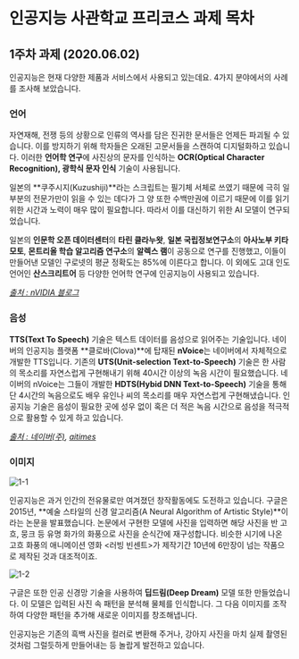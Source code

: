 # 인공지능 사관학교 프리코스 과제 목차

## 1주차 과제 (2020.06.02)

인공지능은 현재 다양한 제품과 서비스에서 사용되고 있는데요. 4가지 분야에서의 사례를 조사해 보았습니다.

### 언어

자연재해, 전쟁 등의 상황으로 인류의 역사를 담은 진귀한 문서들은 언제든 파괴될 수 있습니다. 이를 방지하기 위해 학자들은 오래된 고문서들을 스캔하여 디지털화하고 있습니다. 이러한 **언어학 연구**에 사진상의 문자를 인식하는 **OCR(Optical Character Recognition), 광학식 문자 인식** 기술이 사용됩니다.

 일본의 **쿠주시지(Kuzushiji)**라는 스크립트는 필기체 서체로 쓰였기 때문에 극히 일부분의 전문가만이 읽을 수 있는 데다가 그 양 또한 수백만권에 이르기 때문에 이를 읽기 위한 시간과 노력이 매우 많이 필요합니다. 따라서 이를 대신하기 위한 AI 모델이 연구되었습니다.

일본의 **인문학 오픈 데이터센터**의 **타린 클라누왓**, **일본 국립정보연구소**의 **아사노부 키타모토**, **몬트리올 학습 알고리즘 연구소**의 **알렉스 램**이 공동으로 연구를 진행했고, 이들이 만들어낸 모델인 구로넷의 평균 정확도는 85%에 이른다고 합니다. 이 외에도 고대 인도 언어인 **산스크리트어** 등 다양한 언어학 연구에 인공지능이 사용되고 있습니다.

_[출처 : nVIDIA 블로그](https://blogs.nvidia.co.kr/2019/06/19/japanese-texts-ai/)_

### 음성

**TTS(Text To Speech)** 기술은 텍스트 데이터를 음성으로 읽어주는 기술입니다. 네이버의 인공지능 플랫폼 **클로바(Clova)**에 탑재된 **nVoice**는 네이버에서 자체적으로 개발한 TTS입니다.  기존의 **UTS(Unit-selection Text-to-Speech)** 기술은  한 사람의 목소리를 자연스럽게 구현해내기 위해 40시간 이상의 녹음 시간이 필요했습니다.  네이버의 nVoice는 그들이 개발한 **HDTS(Hybid DNN Text-to-Speech)** 기술을 통해 단 4시간의 녹음으로도 배우 유인나 씨의 목소리를 매우 자연스럽게 구현해냈습니다. 인공지능 기술은 음성이 필요한 곳에 성우 없이 혹은 더 적은 녹음 시간으로 음성을 적극적으로 활용할 수 있게 하고 있습니다.

_[출처 : 네이버(주)](https://www.navercorp.com/promotion/pressReleasesView/30240), [aitimes](http://www.aitimes.kr/news/articleView.html?idxno=12956)_

### 이미지

![1-1](https://drive.google.com/file/d/1KWJbxswumkTtWGM80tVri1WXONCgGDoJ/view?usp=sharing)

인공지능은 과거 인간의 전유물로만 여겨졌던 창작활동에도 도전하고 있습니다. 구글은 2015년, **예술 스타일의 신경 알고리즘(A Neural Algorithm of Artistic Style)**이라는 논문을 발표했습니다. 논문에서 구현한 모델에 사진을 입력하면 해당 사진을 반 고흐, 뭉크 등 유명 화가의 화풍으로 사진을 순식간에 재구성합니다. 비슷한 시기에 나온 고흐 화풍의 애니메이션 영화 <러빙 빈센트>가 제작기간 10년에 6만장이 넘는 작품으로 제작된 것과 대조적이죠. 

![1-2](https://drive.google.com/file/d/188wSdYIMTZKuow6eC0eAdldFNZRJUIzL/view?usp=sharing)

구글은 또한 인공 신경망 기술을 사용하여 **딥드림(Deep Dream)** 모델 또한 만들었습니다. 이 모델은 입력된 사진 속 패턴을 분석해 물체를 인식합니다. 그 다음 이미지를 조작하여 다양한 패턴을 추가해 새로운 이미지를 창조해냅니다.

인공지능은 기존의 흑백 사진을 컬러로 변환해 주거나, 강아지 사진을 마치 실제 촬영된 것처럼 그럴듯하게 만들어내는 등 놀랍게 발전하고 있습니다.
